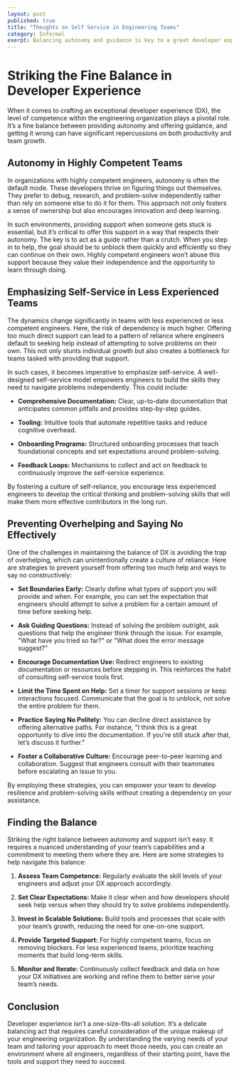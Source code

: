```yaml
---
layout: post
published: true
title: "Thoughts on Self Service in Engineering Teams"
category: Informal
exerpt: Balancing autonomy and guidance is key to a great developer experience. Skilled engineers value independence, while less experienced teams need self-service tools to build problem-solving skills. Learn how to empower your team without fostering dependency.
---
```


# Striking the Fine Balance in Developer Experience

When it comes to crafting an exceptional developer experience (DX), the level of competence within the engineering organization plays a pivotal role. It’s a fine balance between providing autonomy and offering guidance, and getting it wrong can have significant repercussions on both productivity and team growth.

## Autonomy in Highly Competent Teams

In organizations with highly competent engineers, autonomy is often the default mode. These developers thrive on figuring things out themselves. They prefer to debug, research, and problem-solve independently rather than rely on someone else to do it for them. This approach not only fosters a sense of ownership but also encourages innovation and deep learning.

In such environments, providing support when someone gets stuck is essential, but it’s critical to offer this support in a way that respects their autonomy. The key is to act as a guide rather than a crutch. When you step in to help, the goal should be to unblock them quickly and efficiently so they can continue on their own. Highly competent engineers won’t abuse this support because they value their independence and the opportunity to learn through doing.

## Emphasizing Self-Service in Less Experienced Teams

The dynamics change significantly in teams with less experienced or less competent engineers. Here, the risk of dependency is much higher. Offering too much direct support can lead to a pattern of reliance where engineers default to seeking help instead of attempting to solve problems on their own. This not only stunts individual growth but also creates a bottleneck for teams tasked with providing that support.

In such cases, it becomes imperative to emphasize self-service. A well-designed self-service model empowers engineers to build the skills they need to navigate problems independently. This could include:

- **Comprehensive Documentation:** Clear, up-to-date documentation that anticipates common pitfalls and provides step-by-step guides.

- **Tooling:** Intuitive tools that automate repetitive tasks and reduce cognitive overhead.

- **Onboarding Programs:** Structured onboarding processes that teach foundational concepts and set expectations around problem-solving.

- **Feedback Loops:** Mechanisms to collect and act on feedback to continuously improve the self-service experience.

By fostering a culture of self-reliance, you encourage less experienced engineers to develop the critical thinking and problem-solving skills that will make them more effective contributors in the long run.

## Preventing Overhelping and Saying No Effectively

One of the challenges in maintaining the balance of DX is avoiding the trap of overhelping, which can unintentionally create a culture of reliance. Here are strategies to prevent yourself from offering too much help and ways to say no constructively:

- **Set Boundaries Early:** Clearly define what types of support you will provide and when. For example, you can set the expectation that engineers should attempt to solve a problem for a certain amount of time before seeking help.

- **Ask Guiding Questions:** Instead of solving the problem outright, ask questions that help the engineer think through the issue. For example, "What have you tried so far?" or "What does the error message suggest?"

- **Encourage Documentation Use:** Redirect engineers to existing documentation or resources before stepping in. This reinforces the habit of consulting self-service tools first.

- **Limit the Time Spent on Help:** Set a timer for support sessions or keep interactions focused. Communicate that the goal is to unblock, not solve the entire problem for them.

- **Practice Saying No Politely:** You can decline direct assistance by offering alternative paths. For instance, "I think this is a great opportunity to dive into the documentation. If you're still stuck after that, let’s discuss it further."

- **Foster a Collaborative Culture:** Encourage peer-to-peer learning and collaboration. Suggest that engineers consult with their teammates before escalating an issue to you.

By employing these strategies, you can empower your team to develop resilience and problem-solving skills without creating a dependency on your assistance.

## Finding the Balance

Striking the right balance between autonomy and support isn’t easy. It requires a nuanced understanding of your team’s capabilities and a commitment to meeting them where they are. Here are some strategies to help navigate this balance:

1. **Assess Team Competence:** Regularly evaluate the skill levels of your engineers and adjust your DX approach accordingly.

2. **Set Clear Expectations:** Make it clear when and how developers should seek help versus when they should try to solve problems independently.

3. **Invest in Scalable Solutions:** Build tools and processes that scale with your team’s growth, reducing the need for one-on-one support.

4. **Provide Targeted Support:** For highly competent teams, focus on removing blockers. For less experienced teams, prioritize teaching moments that build long-term skills.

5. **Monitor and Iterate:** Continuously collect feedback and data on how your DX initiatives are working and refine them to better serve your team’s needs.

## Conclusion

Developer experience isn’t a one-size-fits-all solution. It’s a delicate balancing act that requires careful consideration of the unique makeup of your engineering organization. By understanding the varying needs of your team and tailoring your approach to meet those needs, you can create an environment where all engineers, regardless of their starting point, have the tools and support they need to succeed.
